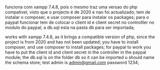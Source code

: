 funciona com xampp 7.4.8, pois o mesmo traz uma versao do php compativel, visto que o projecto é de 2020 e nao foi actualizado;
tem de instalar o composer, e usar composer para instalar os packages;
para o paypal funcionar tem de colocar o client id e client secret no controlller no modulo do paypal;
a db.sql esta na pasta db para ser importada;


works with xampp 7.4.8, as it brings a compatible version of php, since the project is from 2020 and has not been updated;
you have to install composer, and use composer to install packages;
for paypal to work you have to put the client id and client secret in the controller in the paypal module;
the db.sql is on the folder db so it can be imported u should name the schema store;
test admin is admin@gmail.com password 1234;
